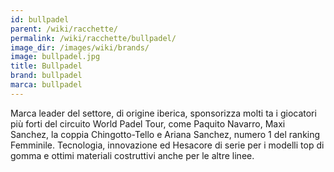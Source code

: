 ```yaml
---
id: bullpadel
parent: /wiki/racchette/
permalink: /wiki/racchette/bullpadel/
image_dir: /images/wiki/brands/
image: bullpadel.jpg
title: Bullpadel
brand: bullpadel
marca: bullpadel
---
```


Marca leader del settore, di origine iberica, sponsorizza molti ta i giocatori più forti del circuito World Padel Tour, come Paquito Navarro, Maxi Sanchez, la coppia Chingotto-Tello e Ariana Sanchez, numero 1 del ranking Femminile. Tecnologia, innovazione ed Hesacore di serie per i modelli top di gomma e ottimi materiali costruttivi anche per le altre linee.  